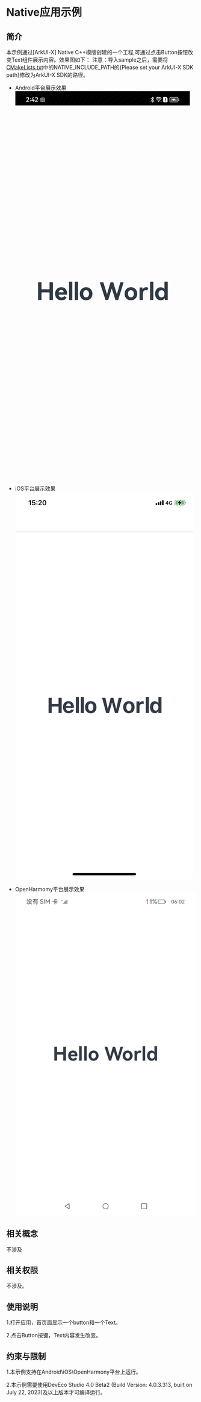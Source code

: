 # Native应用示例
## 简介
本示例通过[ArkUI-X] Native C++模版创建的一个工程,可通过点击Button按钮改变Text组件展示内容。效果图如下：
注意：导入sample之后，需要将[CMakeLists.txt](.arkui-x/android/app/src/main/cpp/CMakeLists.txt)中的NATIVE_INCLUDE_PATH的{Please set your ArkUI-X SDK path}修改为ArkUI-X SDK的路径。

* Android平台展示效果
![](./screenshots/devices/android.jpg) 

* iOS平台展示效果
![](./screenshots/devices/ios.png) 

* OpenHarmomy平台展示效果
![](./screenshots/devices/ohos.jpeg)

## 相关概念

不涉及

## 相关权限

不涉及。

## 使用说明

1.打开应用，首页面显示一个button和一个Text。

2.点击Button按键，Text内容发生改变。

## 约束与限制

1.本示例支持在Android\iOS\OpenHarmony平台上运行。

2.本示例需要使用DevEco Studio 4.0 Beta2 (Build Version: 4.0.3.313, built on July 22, 2023)及以上版本才可编译运行。
